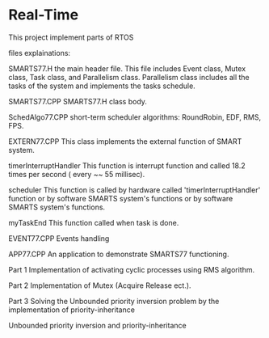 # Real-Time
This project implement parts of RTOS

files explainations:

SMARTS77.H
the main header file. This file includes Event class, Mutex class, Task class, and Parallelism class. Parallelism class includes all the tasks of the system and implements the tasks schedule.

SMARTS77.CPP
SMARTS77.H class body.

SchedAlgo77.CPP
short-term scheduler algorithms: RoundRobin, EDF, RMS, FPS.

EXTERN77.CPP
This class implements the external function of SMART system.

timerInterruptHandler
This function is interrupt function and called 18.2 times per second ( every ~~ 55 millisec).

scheduler
This function is called by hardware called 'timerInterruptHandler' function or by software SMARTS system's functions or by software SMARTS system's functions.

myTaskEnd
This function called when task is done.

EVENT77.CPP
Events handling

APP77.CPP
An application to demonstrate SMARTS77 functioning.

Part 1
Implementation of activating cyclic processes using RMS algorithm.

Part 2
Implementation of Mutex (Acquire Release ect.).

Part 3
Solving the Unbounded priority inversion problem by the implementation of priority-inheritance

Unbounded priority inversion and priority-inheritance
